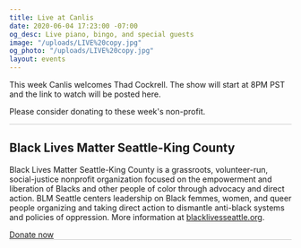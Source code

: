 ```yaml
---
title: Live at Canlis
date: 2020-06-04 17:23:00 -07:00
og_desc: Live piano, bingo, and special guests
image: "/uploads/LIVE%20copy.jpg"
og_photo: "/uploads/LIVE%20copy.jpg"
layout: events
---
```


This week Canlis welcomes Thad Cockrell. The show will start at 8PM PST and the link to watch will be posted here. 

Please consider donating to these week's non-profit. 

<div class="mb4" style="width: 100%; background: black; opacity: .2; height: 1px;"></div>

<h2 class="Caption mt2 mb3">Black Lives Matter Seattle-King County</h2>

Black Lives Matter Seattle-King County is a grassroots, volunteer-run, social-justice nonprofit organization focused on the empowerment and liberation of Blacks and other people of color through advocacy and direct action. BLM Seattle centers leadership on Black femmes, women, and queer people organizing and taking direct action to dismantle anti-black systems and policies of oppression. More information at <a href="https://blacklivesseattle.org/" target="_blank">blacklivesseattle.org</a>.

<div class="EventsButton mt1 mb6">
  <a class="Caption" target="_blank" href="https://canlis.formstack.com/forms/donation_blm">
    Donate now
  </a>
</div>

<div class="mb4" style="width: 100%; background: black; opacity: .2; height: 1px;"></div>

